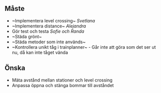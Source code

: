 ## Måste
* ~Implementera level crossing~ *Svetlana*
* ~Implementera distance~ *Alejandra*
* Gör test och testa *Sofie och Randa*
* ~Städa grönt~
* ~Städa metoder som inte används~
* ~Kontrollera unikt tåg i trainplanner~ - Går inte att göra som det ser ut nu, då kan inte tåget vända

## Önska
* Mäta avstånd mellan stationer och level crossing
* Anpassa öppna och stänga bommar till avståndet

